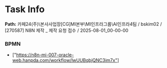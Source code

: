 # Task Info

**Path:** 카페24(주)\본사사업장\[CG]MI본부\MI인프라그룹\AI인프라4팀 / bskim02 / [270587] N8N 제작 _ 제작 요청 접수 / 2025-08-01_00-00-00

### BPMN
- ["https://n8n-mi-007-oracle-web.hanpda.com/workflow/lwUUBqbjQNC3im7x"]

